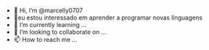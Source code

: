 - 👋 Hi, I’m @marcelly0707
- 👀eu estou interessado em aprender a programar novas linguagens
- 🌱 I’m currently learning ...
- 💞️ I’m looking to collaborate on ...
- 📫 How to reach me ...

<!---
marcelly0707/marcelly0707 is a ✨ special ✨ repository because its `README.md` (this file) appears on your GitHub profile.
You can click the Preview link to take a look at your changes.
--->
